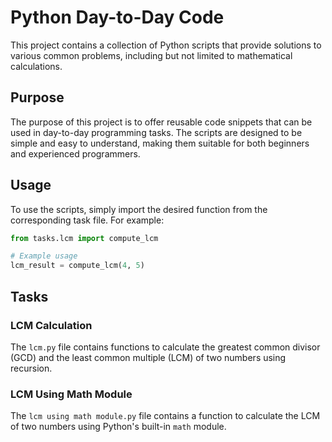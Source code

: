 # Python Day-to-Day Code

This project contains a collection of Python scripts that provide solutions to various common problems, including but not limited to mathematical calculations.

## Purpose

The purpose of this project is to offer reusable code snippets that can be used in day-to-day programming tasks. The scripts are designed to be simple and easy to understand, making them suitable for both beginners and experienced programmers.

## Usage

To use the scripts, simply import the desired function from the corresponding task file. For example:

```python
from tasks.lcm import compute_lcm

# Example usage
lcm_result = compute_lcm(4, 5)
```

## Tasks

### LCM Calculation

The `lcm.py` file contains functions to calculate the greatest common divisor (GCD) and the least common multiple (LCM) of two numbers using recursion.

### LCM Using Math Module

The `lcm using math module.py` file contains a function to calculate the LCM of two numbers using Python's built-in `math` module.